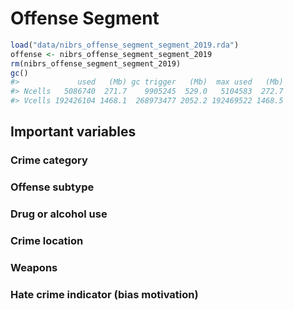 # Offense Segment


```r
load("data/nibrs_offense_segment_segment_2019.rda")
offense <- nibrs_offense_segment_segment_2019
rm(nibrs_offense_segment_segment_2019)
gc()
#>             used   (Mb) gc trigger   (Mb)  max used   (Mb)
#> Ncells   5086740  271.7    9905245  529.0   5104583  272.7
#> Vcells 192426104 1468.1  268973477 2052.2 192469522 1468.5
```

## Important variables

### Crime category

### Offense subtype

### Drug or alcohol use

### Crime location

### Weapons

### Hate crime indicator (bias motivation)
